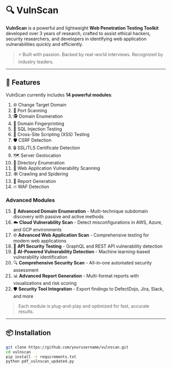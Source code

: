 # 🔍 VulnScan

**VulnScan** is a powerful and lightweight **Web Penetration Testing Toolkit** developed over 3 years of research, crafted to assist ethical hackers, security researchers, and developers in identifying web application vulnerabilities quickly and efficiently.

> ⚡ Built with passion. Backed by real-world interviews. Recognized by industry leaders.

---

## 🚀 Features

VulnScan currently includes **14 powerful modules**:

1. 🌐 Change Target Domain  
2. 🔌 Port Scanning  
3. 🕵️ Domain Enumeration  
4. 🧬 Domain Fingerprinting  
5. 🧪 SQL Injection Testing  
6. 💉 Cross-Site Scripting (XSS) Testing  
7. 🛡️ CSRF Detection  
8. 🔒 SSL/TLS Certificate Detection  
9. 🗺️ Server Geolocation  
10. 📂 Directory Enumeration  
11. 🧱 Web Application Vulnerability Scanning  
12. 🕸️ Crawling and Spidering  
13. 📑 Report Generation  
14. 🔥 WAF Detection

### Advanced Modules

15. 🚀 **Advanced Domain Enumeration** - Multi-technique subdomain discovery with passive and active methods
16. ☁️ **Cloud Vulnerability Scan** - Detect misconfigurations in AWS, Azure, and GCP environments
17. 🌐 **Advanced Web Application Scan** - Comprehensive testing for modern web applications
18. 🔌 **API Security Testing** - GraphQL and REST API vulnerability detection
19. 🤖 **AI-Powered Vulnerability Detection** - Machine learning-based vulnerability identification
20. 🔍 **Comprehensive Security Scan** - All-in-one automated security assessment
21. 📊 **Advanced Report Generation** - Multi-format reports with visualizations and risk scoring
22. 🛡️ **Security Tool Integration** - Export findings to DefectDojo, Jira, Slack, and more


> Each module is plug-and-play and optimized for fast, accurate results.

---


## 📦 Installation

```bash
git clone https://github.com/yourusername/vulnscan.git
cd vulnscan
pip install -r requirements.txt
python pdf_vulnscan_updated.py


